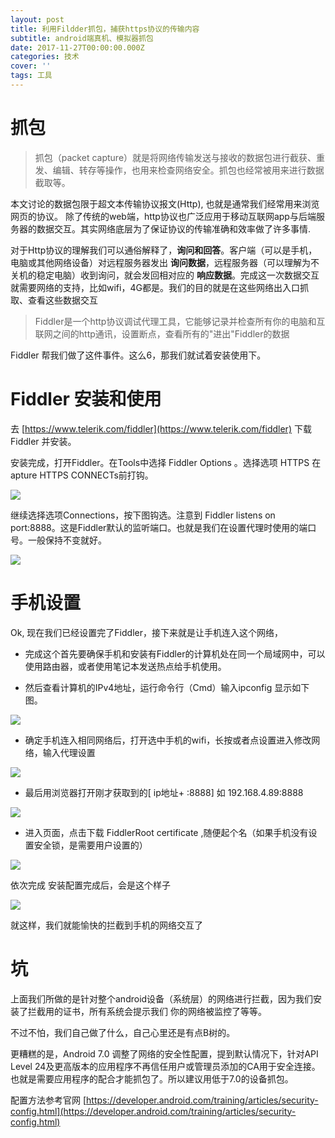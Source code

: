 ```yaml
---
layout: post
title: 利用Fildder抓包，捕获https协议的传输内容
subtitle: android端真机、模拟器抓包
date: 2017-11-27T00:00:00.000Z
categories: 技术
cover: ''
tags: 工具
---
```


# 抓包

> 抓包（packet capture）就是将网络传输发送与接收的数据包进行截获、重发、编辑、转存等操作，也用来检查网络安全。抓包也经常被用来进行数据截取等。

本文讨论的数据包限于超文本传输协议报文(Http), 也就是通常我们经常用来浏览网页的协议。 除了传统的web端，http协议也广泛应用于移动互联网app与后端服务器的数据交互。其实网络底层为了保证协议的传输准确和效率做了许多事情.

对于Http协议的理解我们可以通俗解释了，**询问和回答**。客户端（可以是手机，电脑或其他网络设备）对远程服务器发出 **询问数据**，远程服务器（可以理解为不关机的稳定电脑）收到询问，就会发回相对应的 **响应数据**。完成这一次数据交互就需要网络的支持，比如wifi，4G都是。我们的目的就是在这些网络出入口抓取、查看这些数据交互

> Fiddler是一个http协议调试代理工具，它能够记录并检查所有你的电脑和互联网之间的http通讯，设置断点，查看所有的"进出"Fiddler的数据

Fiddler 帮我们做了这件事件。这么6，那我们就试着安装使用下。

# Fiddler 安装和使用

去 [https://www.telerik.com/fiddler](https://www.telerik.com/fiddler) 下载 Fiddler 并安装。

安装完成，打开Fiddler。在Tools中选择 Fiddler Options 。选择选项 HTTPS 在apture HTTPS CONNECTs前打钩。

![](../images/2017-11/fiddler2.png)

继续选择选项Connections，按下图钩选。注意到 Fiddler listens on port:8888。这是Fiddler默认的监听端口。也就是我们在设置代理时使用的端口号。一般保持不变就好。

![](../images/2017-11/fiddler3.png)

# 手机设置

Ok, 现在我们已经设置完了Fiddler，接下来就是让手机连入这个网络，

* 完成这个首先要确保手机和安装有Fiddler的计算机处在同一个局域网中，可以使用路由器，或者使用笔记本发送热点给手机使用。

* 然后查看计算机的IPv4地址，运行命令行（Cmd）输入ipconfig 显示如下图。

![](../images/2017-11/fiddler4.png)

* 确定手机连入相同网络后，打开选中手机的wifi，长按或者点设置进入修改网络，输入代理设置

![](../images/2017-11/fiddler5.png)

* 最后用浏览器打开刚才获取到的[ ip地址+ :8888] 如 192.168.4.89:8888

![](../images/2017-11/fiddler6.png)

* 进入页面，点击下载 FiddlerRoot certificate ,随便起个名（如果手机没有设置安全锁，是需要用户设置的）

![](../images/2017-11/fiddler7.png)

依次完成 安装配置完成后，会是这个样子

![](../images/2017-11/fiddler1.png)

就这样，我们就能愉快的拦截到手机的网络交互了

# 坑

上面我们所做的是针对整个android设备（系统层）的网络进行拦截，因为我们安装了拦截用的证书，所有系统会提示我们 你的网络被监控了等等。

不过不怕，我们自己做了什么，自己心里还是有点B树的。

更糟糕的是，Android 7.0 调整了网络的安全性配置，提到默认情况下，针对API Level 24及更高版本的应用程序不再信任用户或管理员添加的CA用于安全连接。也就是需要应用程序的配合才能抓包了。所以建议用低于7.0的设备抓包。

配置方法参考官网
[https://developer.android.com/training/articles/security-config.html](https://developer.android.com/training/articles/security-config.html)
